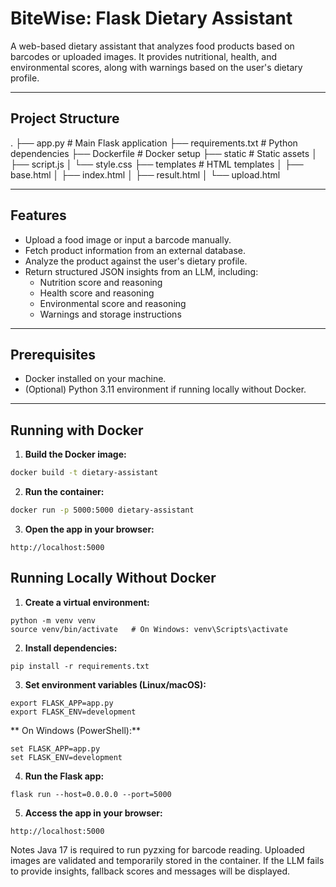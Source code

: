 # BiteWise: Flask Dietary Assistant

A web-based dietary assistant that analyzes food products based on barcodes or uploaded images. It provides nutritional, health, and environmental scores, along with warnings based on the user's dietary profile.

---

## Project Structure

.
├── app.py # Main Flask application
├── requirements.txt # Python dependencies
├── Dockerfile # Docker setup
├── static # Static assets
│ ├── script.js
│ └── style.css
├── templates # HTML templates
│ ├── base.html
│ ├── index.html
│ ├── result.html
│ └── upload.html

---

## Features

- Upload a food image or input a barcode manually.
- Fetch product information from an external database.
- Analyze the product against the user's dietary profile.
- Return structured JSON insights from an LLM, including:
  - Nutrition score and reasoning
  - Health score and reasoning
  - Environmental score and reasoning
  - Warnings and storage instructions

---

## Prerequisites

- Docker installed on your machine.
- (Optional) Python 3.11 environment if running locally without Docker.

---

## Running with Docker


1. **Build the Docker image:**

```bash
docker build -t dietary-assistant
```
2. **Run the container:**
```bash
docker run -p 5000:5000 dietary-assistant
```
3. **Open the app in your browser:**

```
http://localhost:5000
```

## Running Locally Without Docker

1. **Create a virtual environment:**

```   
python -m venv venv
source venv/bin/activate   # On Windows: venv\Scripts\activate
```

2. **Install dependencies:**
```
pip install -r requirements.txt
```

3. **Set environment variables (Linux/macOS):**
```
export FLASK_APP=app.py
export FLASK_ENV=development
```

** On Windows (PowerShell):**
```
set FLASK_APP=app.py
set FLASK_ENV=development
```

4. **Run the Flask app:**
```
flask run --host=0.0.0.0 --port=5000
```

5. **Access the app in your browser:**
```
http://localhost:5000
```



Notes
Java 17 is required to run pyzxing for barcode reading.
Uploaded images are validated and temporarily stored in the container.
If the LLM fails to provide insights, fallback scores and messages will be displayed.


